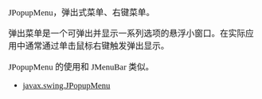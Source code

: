 <span  style="font-family: Simsun,serif; font-size: 17px; ">

JPopupMenu，弹出式菜单、右键菜单。

弹出菜单是一个可弹出并显示一系列选项的悬浮小窗口。在实际应用中通常通过单击鼠标右键触发弹出显示。

JPopupMenu 的使用和 JMenuBar 类似。








- [javax.swing.JPopupMenu](https://docs.oracle.com/javase/8/docs/api/javax/swing/JPopupMenu.html)

</span>